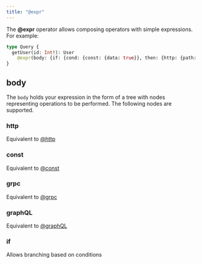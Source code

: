 ```yaml
---
title: "@expr"
---
```


The **@expr** operator allows composing operators with simple expressions. For example:

```graphql showLineNumbers
type Query {
  getUser(id: Int!): User
    @expr(body: {if: {cond: {const: {data: true}}, then: {http: {path: "/users/2"}}, else: {http: {path: "/users/1"}}}})
}
```

## body

The `body` holds your expression in the form of a tree with nodes representing operations to be performed. The following nodes are supported.

### http

Equivalent to [@http](#http)

### const

Equivalent to [@const](#const)

### grpc

Equivalent to [@grpc](#grpc)

### graphQL

Equivalent to [@graphQL](#graphQL)

### if

Allows branching based on conditions
